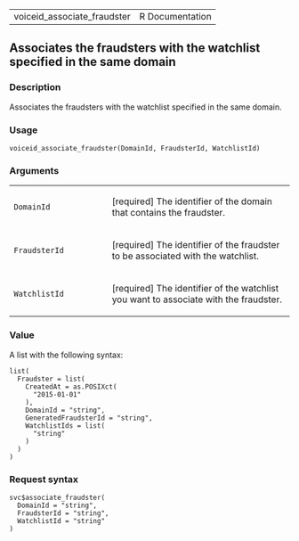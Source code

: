 <table style="width: 100%;">
<tbody>
<tr class="odd">
<td>voiceid_associate_fraudster</td>
<td style="text-align: right;">R Documentation</td>
</tr>
</tbody>
</table>

## Associates the fraudsters with the watchlist specified in the same domain

### Description

Associates the fraudsters with the watchlist specified in the same
domain.

### Usage

    voiceid_associate_fraudster(DomainId, FraudsterId, WatchlistId)

### Arguments

<table>
<colgroup>
<col style="width: 35%" />
<col style="width: 65%" />
</colgroup>
<tbody>
<tr class="odd">
<td><code
id="voiceid_associate_fraudster_:_DomainId">DomainId</code></td>
<td><p>[required] The identifier of the domain that contains the
fraudster.</p></td>
</tr>
<tr class="even">
<td><code
id="voiceid_associate_fraudster_:_FraudsterId">FraudsterId</code></td>
<td><p>[required] The identifier of the fraudster to be associated with
the watchlist.</p></td>
</tr>
<tr class="odd">
<td><code
id="voiceid_associate_fraudster_:_WatchlistId">WatchlistId</code></td>
<td><p>[required] The identifier of the watchlist you want to associate
with the fraudster.</p></td>
</tr>
</tbody>
</table>

### Value

A list with the following syntax:

    list(
      Fraudster = list(
        CreatedAt = as.POSIXct(
          "2015-01-01"
        ),
        DomainId = "string",
        GeneratedFraudsterId = "string",
        WatchlistIds = list(
          "string"
        )
      )
    )

### Request syntax

    svc$associate_fraudster(
      DomainId = "string",
      FraudsterId = "string",
      WatchlistId = "string"
    )
